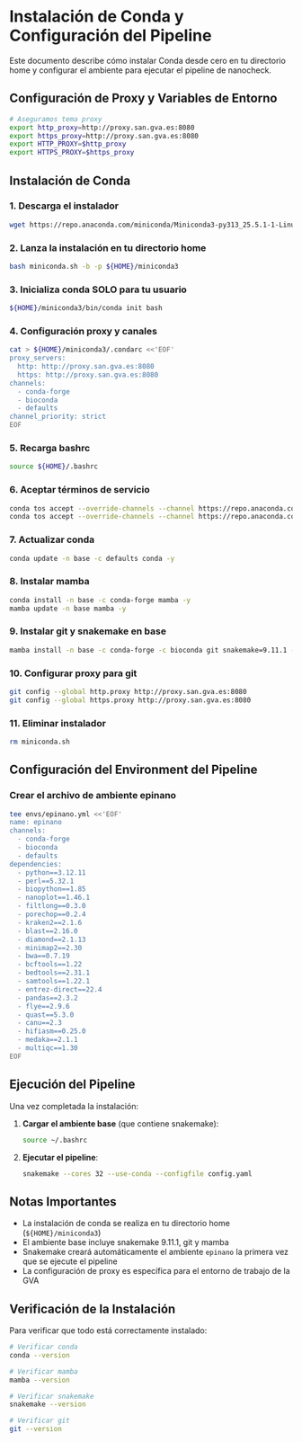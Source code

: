 # Instalación de Conda y Configuración del Pipeline

Este documento describe cómo instalar Conda desde cero en tu directorio home y configurar el ambiente para ejecutar el pipeline de nanocheck.

## Configuración de Proxy y Variables de Entorno

```bash
# Aseguramos tema proxy
export http_proxy=http://proxy.san.gva.es:8080
export https_proxy=http://proxy.san.gva.es:8080
export HTTP_PROXY=$http_proxy
export HTTPS_PROXY=$https_proxy
```

## Instalación de Conda

### 1. Descarga el instalador
```bash
wget https://repo.anaconda.com/miniconda/Miniconda3-py313_25.5.1-1-Linux-x86_64.sh -O miniconda.sh
```

### 2. Lanza la instalación en tu directorio home
```bash
bash miniconda.sh -b -p ${HOME}/miniconda3
```

### 3. Inicializa conda SOLO para tu usuario
```bash
${HOME}/miniconda3/bin/conda init bash
```

### 4. Configuración proxy y canales
```bash
cat > ${HOME}/miniconda3/.condarc <<'EOF'
proxy_servers:
  http: http://proxy.san.gva.es:8080
  https: http://proxy.san.gva.es:8080
channels:
  - conda-forge
  - bioconda
  - defaults
channel_priority: strict
EOF
```

### 5. Recarga bashrc
```bash
source ${HOME}/.bashrc
```

### 6. Aceptar términos de servicio
```bash
conda tos accept --override-channels --channel https://repo.anaconda.com/pkgs/main
conda tos accept --override-channels --channel https://repo.anaconda.com/pkgs/r
```

### 7. Actualizar conda
```bash
conda update -n base -c defaults conda -y
```

### 8. Instalar mamba
```bash
conda install -n base -c conda-forge mamba -y
mamba update -n base mamba -y
```

### 9. Instalar git y snakemake en base
```bash
mamba install -n base -c conda-forge -c bioconda git snakemake=9.11.1 -y
```

### 10. Configurar proxy para git
```bash
git config --global http.proxy http://proxy.san.gva.es:8080
git config --global https.proxy http://proxy.san.gva.es:8080
```

### 11. Eliminar instalador
```bash
rm miniconda.sh
```

## Configuración del Environment del Pipeline

### Crear el archivo de ambiente epinano
```bash
tee envs/epinano.yml <<'EOF'
name: epinano
channels:
  - conda-forge
  - bioconda
  - defaults
dependencies:
  - python==3.12.11
  - perl==5.32.1
  - biopython==1.85
  - nanoplot==1.46.1
  - filtlong==0.3.0
  - porechop==0.2.4
  - kraken2==2.1.6
  - blast==2.16.0
  - diamond==2.1.13
  - minimap2==2.30
  - bwa==0.7.19
  - bcftools==1.22
  - bedtools==2.31.1
  - samtools==1.22.1
  - entrez-direct==22.4
  - pandas==2.3.2
  - flye==2.9.6
  - quast==5.3.0
  - canu==2.3
  - hifiasm==0.25.0
  - medaka==2.1.1
  - multiqc==1.30
EOF
```

## Ejecución del Pipeline

Una vez completada la instalación:

1. **Cargar el ambiente base** (que contiene snakemake):
   ```bash
   source ~/.bashrc
   ```

2. **Ejecutar el pipeline**:
   ```bash
   snakemake --cores 32 --use-conda --configfile config.yaml
   ```

## Notas Importantes

- La instalación de conda se realiza en tu directorio home (`${HOME}/miniconda3`)
- El ambiente base incluye snakemake 9.11.1, git y mamba
- Snakemake creará automáticamente el ambiente `epinano` la primera vez que se ejecute el pipeline
- La configuración de proxy es específica para el entorno de trabajo de la GVA

## Verificación de la Instalación

Para verificar que todo está correctamente instalado:

```bash
# Verificar conda
conda --version

# Verificar mamba
mamba --version

# Verificar snakemake
snakemake --version

# Verificar git
git --version
```